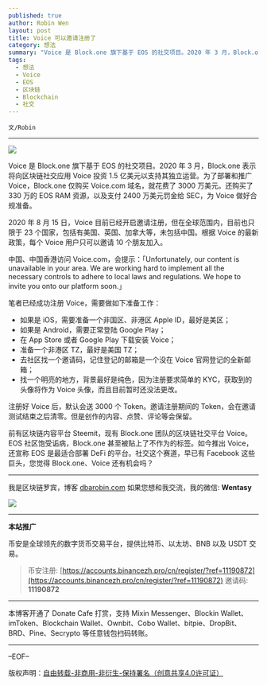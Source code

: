 ```yaml
---
published: true
author: Robin Wen
layout: post
title: Voice 可以邀请注册了
category: 想法
summary: "Voice 是 Block.one 旗下基于 EOS 的社交项目。2020 年 3 月，Block.one 表示将向区块链社交应用 Voice 投资 1.5 亿美元以支持其独立运营。为了部署和推广 Voice，Block.one 仅购买 Voice.com 域名，就花费了 3000 万美元。还购买了 330 万的 EOS RAM 资源，以及支付 2400 万美元罚金给 SEC，为 Voice 做好合规准备。前有区块链内容平台 Steemit，现有 Block.one 团队的区块链社交平台 Voice。EOS 社区饱受诟病，Block.one 甚至被贴上了不作为的标签。如今推出 Voice，还宣称 EOS 是最适合部署 DeFi 的平台。社交这个赛道，早已有 Facebook 这些巨头，您觉得 Block.one、Voice 还有机会吗？"
tags:
  - 想法
  - Voice
  - EOS
  - 区块链
  - Blockchain
  - 社交
---
```


`文/Robin`

***

![](https://cdn.dbarobin.com/oyjku84.png)

Voice 是 Block.one 旗下基于 EOS 的社交项目。2020 年 3 月，Block.one 表示将向区块链社交应用 Voice 投资 1.5 亿美元以支持其独立运营。为了部署和推广 Voice，Block.one 仅购买 Voice.com 域名，就花费了 3000 万美元。还购买了 330 万的 EOS RAM 资源，以及支付 2400 万美元罚金给 SEC，为 Voice 做好合规准备。

2020 年 8 月 15 日，Voice 目前已经开启邀请注册，但在全球范围内，目前也只限于 23 个国家，包括有美国、英国、加拿大等，未包括中国。根据 Voice 的最新政策，每个 Voice 用户只可以邀请 10 个朋友加入。

中国、中国香港访问 Voice.com，会提示：「Unfortunately, our content is unavailable in your area. We are working hard to implement all the necessary controls to adhere to local laws and regulations. We hope to invite you onto our platform soon.」

笔者已经成功注册 Voice，需要做如下准备工作：

* 如果是 iOS，需要准备一个非国区、非港区 Apple ID，最好是美区；
* 如果是 Android，需要正常登陆 Google Play；
* 在 App Store 或者 Google Play 下载安装 Voice；
* 准备一个非港区 TZ，最好是美国 TZ；
* 去社区找一个邀请码，记住登记的邮箱是一个没在 Voice 官网登记的全新邮箱；
* 找一个明亮的地方，背景最好是纯色，因为注册要求简单的 KYC，获取到的头像将作为 Voice 头像，而且目前暂时还没法更改。

注册好 Voice 后，默认会送 3000 个 Token。邀请注册期间的 Token，会在邀请测试结束之后清零。但是创作的内容、点赞、评论等会保留。

前有区块链内容平台 Steemit，现有 Block.one 团队的区块链社交平台 Voice。EOS 社区饱受诟病，Block.one 甚至被贴上了不作为的标签。如今推出 Voice，还宣称 EOS 是最适合部署 DeFi 的平台。社交这个赛道，早已有 Facebook 这些巨头，您觉得 Block.one、Voice 还有机会吗？

***

我是区块链罗宾，博客 [dbarobin.com](https://dbarobin.com/)
如果您想和我交流，我的微信: **Wentasy**

![](https://cdn.dbarobin.com/v4yywe2.png)

***

**本站推广**

币安是全球领先的数字货币交易平台，提供比特币、以太坊、BNB 以及 USDT 交易。

> 币安注册: [https://accounts.binancezh.pro/cn/register/?ref=11190872](https://accounts.binancezh.pro/cn/register/?ref=11190872)
> 邀请码: **11190872**

***

本博客开通了 Donate Cafe 打赏，支持 Mixin Messenger、Blockin Wallet、imToken、Blockchain Wallet、Ownbit、Cobo Wallet、bitpie、DropBit、BRD、Pine、Secrypto 等任意钱包扫码转账。

<center>
    <div class="--donate-button"
         data-button-id="f8b9df0d-af9a-460d-8258-d3f435445075"
    ></div>
</center>

***

–EOF–

版权声明：[自由转载-非商用-非衍生-保持署名（创意共享4.0许可证）](http://creativecommons.org/licenses/by-nc-nd/4.0/deed.zh)